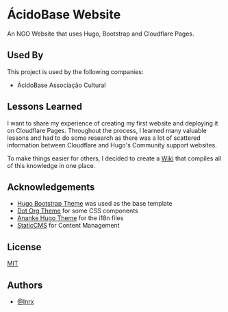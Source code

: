 
# ÁcidoBase Website

An NGO Website that uses Hugo, Bootstrap and Cloudflare Pages.

## Used By

This project is used by the following companies:

- ÁcidoBase Associação Cultural

## Lessons Learned

I want to share my experience of creating my first website and deploying it on Cloudflare Pages. Throughout the process, I learned many valuable lessons and had to do some research as there was a lot of scattered information between Cloudflare and Hugo's Community support websites.

To make things easier for others, I decided to create a [Wiki](https://github.com/Inrx/acidobase/wiki) that compiles all of this knowledge in one place.

## Acknowledgements

 - [Hugo Bootstrap Theme](https://github.com/filipecarneiro/hugo-bootstrap-theme) was used as the base template
 - [Dot Org Theme](https://github.com/cncf/dot-org-hugo-theme) for some CSS components
 - [Ananke Hugo Theme](https://github.com/theNewDynamic/gohugo-theme-ananke) for the i18n files
 - [StaticCMS](https://github.com/StaticJsCMS/static-cms) for Content Management


## License

[MIT](https://choosealicense.com/licenses/mit/)


## Authors

- [@Inrx](https://www.github.com/inrx)

